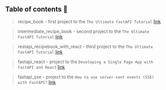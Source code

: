 ## Table of contents 📓

> recipe_book - first project to the `The Ultimate FastAPI Tutorial` [link](https://christophergs.com/tutorials/ultimate-fastapi-tutorial-pt-1-hello-world/) 

> intermediate_recipe_book - second project to the `The Ultimate FastAPI Tutorial` [link](https://christophergs.com/tutorials/ultimate-fastapi-tutorial-pt-1-hello-world/) 

> restapi_recipebook_with_react - third project to the `The Ultimate FastAPI Tutorial` [link](https://christophergs.com/tutorials/ultimate-fastapi-tutorial-pt-1-hello-world/) 

> fastapi_react - project to the `Developing a Single Page App with FastAPI and React` [link](https://testdriven.io/blog/fastapi-react/)

> fastapi_sse - project to the `How to use server-sent events (SSE) with FastAPI?` [link](https://devdojo.com/bobbyiliev/how-to-use-server-sent-events-sse-with-fastapi/)